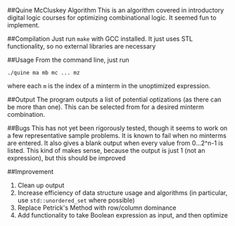 ##Quine McCluskey Algorithm
This is an algorithm covered in introductory digital logic courses for optimizing combinational logic.
It seemed fun to implement.

##Compilation
Just run `make` with GCC installed.
It just uses STL functionality, so no external libraries are necessary

##Usage
From the command line, just run

`./quine ma mb mc ... mz`

where each `m` is the index of a minterm in the unoptimized expression.

##Output
The program outputs a list of potential optizations (as there can be more than one).
This can be selected from for a desired minterm combination.

##Bugs
This has not yet been rigorously tested, though it seems to work on a few representative sample problems.
It is known to fail when no minterms are entered.
It also gives a blank output when every value from 0...2^n-1 is listed.
This kind of makes sense, because the output is just 1 (not an expression), but this should be improved

##Improvement
1. Clean up output
2. Increase efficiency of data structure usage and algorithms (in particular, use `std::unordered_set` where possible)
3. Replace Petrick's Method with row/column dominance
4. Add functionality to take Boolean expression as input, and then optimize
